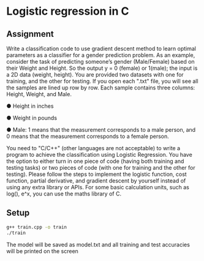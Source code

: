 # Logistic regression in C

## Assignment 

Write a classification code to use gradient descent method to learn optimal parameters as a
classifier for a gender prediction problem. As an example, consider the task of predicting someone’s
gender (Male/Female) based on their Weight and Height. So the output y = 0 (female) or 1(male);
the input is a 2D data (weight, height). You are provided two datasets with one for training, and the
other for testing. If you open each ".txt" file, you will see all the samples are lined up row by row.
Each sample contains three columns: Height, Weight, and Male.

● Height in inches

● Weight in pounds

● Male: 1 means that the measurement corresponds to a male person, and 0 means that the
measurement corresponds to a female person.

You need to "C/C++" (other languages are not acceptable) to write a program to achieve the
classification using Logistic Regression. You have the option to either turn in one piece of code
(having both training and testing tasks) or two pieces of code (with one for training and the other for
testing). Please follow the steps to implement the logistic function, cost function, partial derivative,
and gradient descent by yourself instead of using any extra library or APIs. For some basic
calculation units, such as log(), e^x, you can use the maths library of C.

## Setup

```bash
g++ train.cpp -o train
./train
```

The model will be saved as model.txt and all training and test accuracies will be printed on the screen
